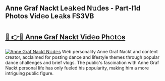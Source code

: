 ## Anne Graf Nackt Le𝚊k𝚎d N𝚞𝚍es - Part-I1d Photos Vid𝚎o Le𝚊ks FS3VB

# <h2><a href="http://fbaxw7j.evod.top/?m=Anne+Graf+Nackt">🔗 👉🔴 Anne Graf Nackt Vid𝚎o Ph𝚘t𝚘s</a></h2>

[![Anne Graf Nackt N𝚞d𝚎s](https://i.imgur.com/8V9OHl7.gif)](http://fbaxw7j.evod.top/?m=Anne+Graf+Nackt)
Web personality Anne Graf Nackt and content creator, acclaimed for posting dance and lifestyle themes through popular dance challenges and brief vlogs. The public's fascination with Anne Graf Nackt personal life has only fueled his popularity, making him a more intriguing public figure. 
